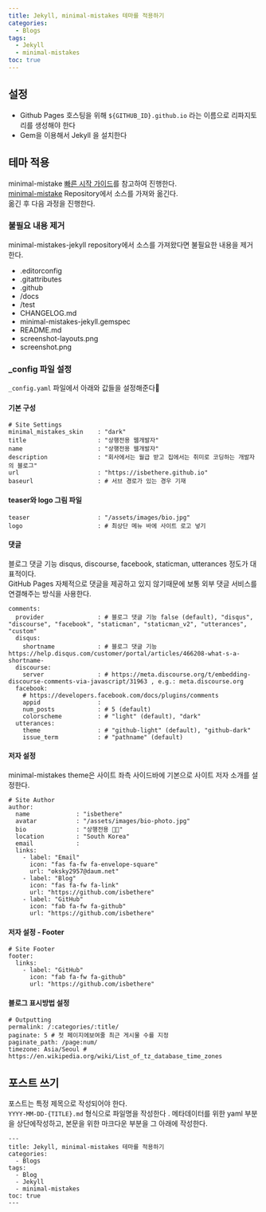 ```yaml
---
title: Jekyll, minimal-mistakes 테마를 적용하기
categories:
  - Blogs
tags:
  - Jekyll
  - minimal-mistakes
toc: true
---
```


## 설정
- Github Pages 호스팅을 위해 `${GITHUB_ID}.github.io` 라는 이름으로 리파지토리를 생성해야 한다
- Gem을 이용해서 Jekyll 을 설치한다


## 테마 적용
minimal-mistake [빠른 시작 가이드](https://mmistakes.github.io/minimal-mistakes/docs/quick-start-guide/)를 참고하여 진행한다.  
[minimal-mistake](https://github.com/mmistakes/minimal-mistakes) Repository에서 소스를 가져와 옮긴다.  
옮긴 후 다음 과정을 진행한다.  

### 불필요 내용 제거
minimal-mistakes-jekyll repository에서 소스를 가져왔다면 불필요한 내용을 제거한다.  
- .editorconfig
- .gitattributes
- .github
- /docs
- /test
- CHANGELOG.md
- minimal-mistakes-jekyll.gemspec
- README.md
- screenshot-layouts.png
- screenshot.png

### _config 파일 설정
`_config.yaml` 파일에서 아래와 값들을 설정해준다


#### 기본 구성
```
# Site Settings
minimal_mistakes_skin    : "dark"
title                    : "상행전용 웹개발자"
name                     : "상행전용 웹개발자"
description              : "회사에서는 월급 받고 집에서는 취미로 코딩하는 개발자의 블로그"
url                      : "https://isbethere.github.io"
baseurl                  : # 서브 경로가 있는 경우 기재
```

#### teaser와 logo 그림 파일
```
teaser                   : "/assets/images/bio.jpg"
logo                     : # 최상단 메뉴 바에 사이트 로고 넣기
```

#### 댓글
블로그 댓글 기능 disqus, discourse, facebook, staticman, utterances 정도가 대표적이다.   
GitHub Pages 자체적으로 댓글을 제공하고 있지 않기때문에 보통 외부 댓글 서비스를 연결해주는 방식을 사용한다.  
```
comments:
  provider               : # 블로그 댓글 기능 false (default), "disqus", "discourse", "facebook", "staticman", "staticman_v2", "utterances", "custom"
  disqus:
    shortname            : # 블로그 댓글 기능 https://help.disqus.com/customer/portal/articles/466208-what-s-a-shortname-
  discourse:
    server               : # https://meta.discourse.org/t/embedding-discourse-comments-via-javascript/31963 , e.g.: meta.discourse.org
  facebook:
    # https://developers.facebook.com/docs/plugins/comments
    appid                :
    num_posts            : # 5 (default)
    colorscheme          : # "light" (default), "dark"
  utterances:
    theme                : # "github-light" (default), "github-dark"
    issue_term           : # "pathname" (default)
```

#### 저자 설정
minimal-mistakes theme은 사이트 좌측 사이드바에 기본으로 사이트 저자 소개를 설정한다.
```
# Site Author
author:
  name             : "isbethere"
  avatar           : "/assets/images/bio-photo.jpg"
  bio              : "상행전용 🧑‍💻"
  location         : "South Korea"
  email            :
  links:
    - label: "Email"
      icon: "fas fa-fw fa-envelope-square"
      url: "oksky2957@daum.net"
    - label: "Blog"
      icon: "fas fa-fw fa-link"
      url: "https://github.com/isbethere"
    - label: "GitHub"
      icon: "fab fa-fw fa-github"
      url: "https://github.com/isbethere"
```

#### 저자 설정 - Footer
```
# Site Footer
footer:
  links:
    - label: "GitHub"
      icon: "fab fa-fw fa-github"
      url: "https://github.com/isbethere"
```

#### 블로그 표시방법 설정
```
# Outputting
permalink: /:categories/:title/
paginate: 5 # 첫 페이지에보여줄 최근 게시물 수를 지정
paginate_path: /page:num/
timezone: Asia/Seoul # https://en.wikipedia.org/wiki/List_of_tz_database_time_zones
```


## 포스트 쓰기
포스트는 특정 제목으로 작성되어야 한다.   
`YYYY-MM-DD-{TITLE}.md` 형식으로 파일명을 작성한다 . 
메타데이터를 위한 yaml 부분을 상단에작성하고, 본문을 위한 마크다운 부분을 그 아래에 작성한다.
```
---
title: Jekyll, minimal-mistakes 테마를 적용하기
categories:
  - Blogs
tags:
  - Blog
  - Jekyll
  - minimal-mistakes
toc: true
---
```